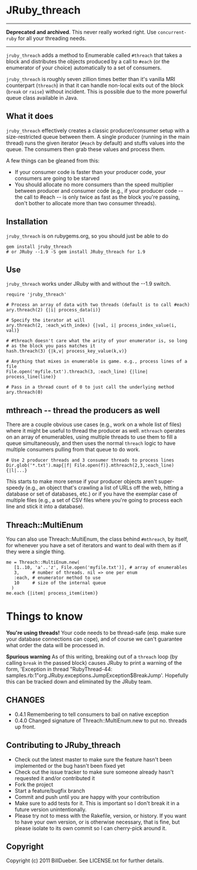 # JRuby_threach

----

**Deprecated and archived**. This never really worked right. Use `concurrent-ruby` for all your threading needs.

----

`jruby_threach` adds a method to Enumerable called `#threach` that takes a block and distributes the objects produced by a call to `#each` (or the enumerator of your choice) automatically to a set of consumers.

`jruby_threach` is roughly seven zillion times better than it's vanilla MRI counterpart (`threach`) in that it can handle non-local exits out of the block (`break` or `raise`) without incident. This is possible due to the more powerful queue class available in Java.

## What it does

`jruby_threach` effectively creates a classic producer/consumer setup with a size-restricted queue between them. A single producer (running in the main thread) runs the given iterator (`#each` by default) and stuffs values into the queue. The consumers then grab these values and process them.

A few things can be gleaned from this:

* If your consumer code is faster than your producer code, your consumers are going to be starved
* You should allocate no more consumers than the speed multiplier between producer and consumer code (e.g., if your producer code -- the call to #each -- is only twice as fast as the block you're passing, don't bother to allocate more than two consumer threads).

## Installation

`jruby_threach` is on rubygems.org, so you should just be able to do

    gem install jruby_threach
    # or JRuby --1.9 -S gem install JRuby_threach for 1.9

## Use

`jruby_threach` works under JRuby with and without the --1.9 switch. 

    require 'jruby_threach'
    
    # Process an array of data with two threads (default is to call #each)    
    ary.threach(2) {|i| process_data(i)}
    
    # Specify the iterator at will
    ary.threach(2, :each_with_index) {|val, i| process_index_value(i, val)}
    
    # #threach doesn't care what the arity of your enumerator is, so long
    # as the block you pass matches it
    hash.threach(3) {|k,v| process_key_value(k,v)}
    
    # Anything that mixes in enumerable is game. e.g., process lines of a file
    File.open('myfile.txt').threach(3, :each_line) {|line| process_line(line)}
    
    # Pass in a thread count of 0 to just call the underlying method
    ary.threach(0)


## mthreach -- thread the producers as well

There are a couple obvious use cases (e.g., work on a whole list of files) where it might be useful to thread the producer as well. `mthreach` operates on an array of enumerables, using multiple threads to use them to fill a queue simultaneously, and then uses the normal `threach` logic to have multiple consumers pulling from that queue to do work.

    # Use 2 producer threads and 3 consumer threads to process lines
    Dir.glob('*.txt').map{|f| File.open(f)}.mthreach(2,3,:each_line) {|l|...}

This starts to make more sense if your producer objects aren't super-speedy (e.g., an object that's crawling a list of URLs off the web, hitting a database or set of databases, etc.) or if you have the exemplar case of multiple files (e.g., a set of CSV files where you're going to process each line and stick it into a database). 


## Threach::MultiEnum 

You can also use Threach::MultiEnum, the class behind `#mthreach`, by itself, for whenever you have a set of iterators and want to deal with them as if they were a single thing.

    me = Threach::MultiEnum.new(
       [1..10, 'a'..'z', File.open('myfile.txt')], # array of enumerables
       3,     # number of threads. nil => one per enum
       :each, # enumerator method to use
       10     # size of the internal queue
      )
    me.each {|item| process_item(item)}


# Things to know

**You're using threads!** Your code needs to be thread-safe (esp. make sure your database connections can cope), and of course we can't guarantee what order the data will be processed in. 

**Spurious warning**  As of this writing, breaking out of a `threach` loop (by calling `break` in the passed block) causes JRuby to print a warning of the form, 'Exception in thread "RubyThread-44: samples.rb:1"org.JRuby.exceptions.JumpException$BreakJump'. Hopefully this can be tracked down and eliminated by the JRuby team.

## CHANGES

* 0.4.1 Remembering to tell consumers to bail on native exception
* 0.4.0 Changed signature of Threach::MultiEnum.new to put no. threads up front.

## Contributing to JRuby_threach
 
* Check out the latest master to make sure the feature hasn't been implemented or the bug hasn't been fixed yet
* Check out the issue tracker to make sure someone already hasn't requested it and/or contributed it
* Fork the project
* Start a feature/bugfix branch
* Commit and push until you are happy with your contribution
* Make sure to add tests for it. This is important so I don't break it in a future version unintentionally.
* Please try not to mess with the Rakefile, version, or history. If you want to have your own version, or is otherwise necessary, that is fine, but please isolate to its own commit so I can cherry-pick around it.

## Copyright

Copyright (c) 2011 BillDueber. See LICENSE.txt for
further details.

